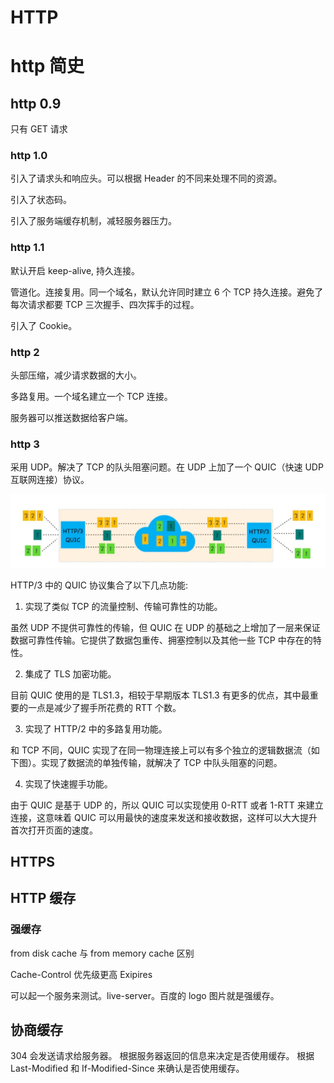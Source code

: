 <!--
 * Author  rhys.zhao
 * Date  2023-07-06 15:47:11
 * LastEditors  rhys.zhao
 * LastEditTime  2023-07-11 20:12:56
 * Description
-->

# HTTP

# http 简史

## http 0.9

只有 GET 请求

### http 1.0

引入了请求头和响应头。可以根据 Header 的不同来处理不同的资源。

引入了状态码。

引入了服务端缓存机制，减轻服务器压力。

### http 1.1

默认开启 keep-alive, 持久连接。

管道化。连接复用。同一个域名，默认允许同时建立 6 个 TCP 持久连接。避免了每次请求都要 TCP 三次握手、四次挥手的过程。

引入了 Cookie。

### http 2

头部压缩，减少请求数据的大小。

多路复用。一个域名建立一个 TCP 连接。

服务器可以推送数据给客户端。

### http 3

采用 UDP。解决了 TCP 的队头阻塞问题。在 UDP 上加了一个 QUIC（快速 UDP 互联网连接）协议。

![](../images/http/quic.png)

HTTP/3 中的 QUIC 协议集合了以下几点功能:

1. 实现了类似 TCP 的流量控制、传输可靠性的功能。

虽然 UDP 不提供可靠性的传输，但 QUIC 在 UDP 的基础之上增加了一层来保证数据可靠性传输。它提供了数据包重传、拥塞控制以及其他一些 TCP 中存在的特性。

2. 集成了 TLS 加密功能。

目前 QUIC 使用的是 TLS1.3，相较于早期版本 TLS1.3 有更多的优点，其中最重要的一点是减少了握手所花费的 RTT 个数。

3. 实现了 HTTP/2 中的多路复用功能。

和 TCP 不同，QUIC 实现了在同一物理连接上可以有多个独立的逻辑数据流（如下图）。实现了数据流的单独传输，就解决了 TCP 中队头阻塞的问题。

4. 实现了快速握手功能。

由于 QUIC 是基于 UDP 的，所以 QUIC 可以实现使用 0-RTT 或者 1-RTT 来建立连接，这意味着 QUIC 可以用最快的速度来发送和接收数据，这样可以大大提升首次打开页面的速度。

## HTTPS

## HTTP 缓存

### 强缓存

from disk cache 与 from memory cache 区别

Cache-Control 优先级更高
Exipires

可以起一个服务来测试。live-server。百度的 logo 图片就是强缓存。

## 协商缓存

304
会发送请求给服务器。
根据服务器返回的信息来决定是否使用缓存。
根据 Last-Modified 和 If-Modified-Since 来确认是否使用缓存。
